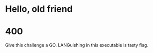 # Hello, old friend
# 400

Give this challenge a GO. LANGuishing in this executable is tasty flag.



